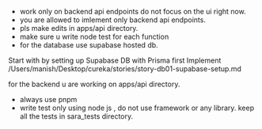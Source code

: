- work only on backend api endpoints do not focus on the ui right now.
- you are allowed to imlement only backend api endpoints.
- pls make edits in apps/api directory.
- make sure u write node test for each function 
- for the database use supabase hosted db.


Start with by setting up Supabase DB with Prisma first Implement /Users/manish/Desktop/cureka/stories/story-db01-supabase-setup.md


for the backend u are working on apps/api directory.

- always use pnpm
- write test only using node js , do not use framework or any library. keep all the tests in sara_tests directory.
